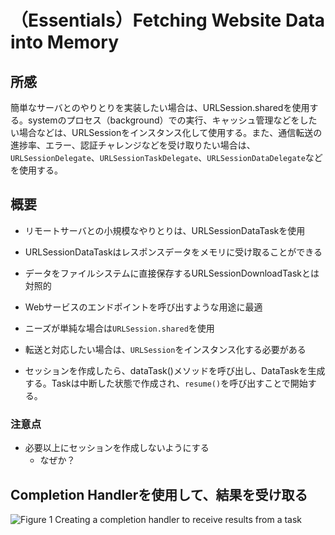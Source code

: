 # （Essentials）Fetching Website Data into Memory

## 所感
簡単なサーバとのやりとりを実装したい場合は、URLSession.sharedを使用する。systemのプロセス（background）での実行、キャッシュ管理などをしたい場合などは、URLSessionをインスタンス化して使用する。また、通信転送の進捗率、エラー、認証チャレンジなどを受け取りたい場合は、`URLSessionDelegate`、`URLSessionTaskDelegate`、`URLSessionDataDelegate`などを使用する。

## 概要
- リモートサーバとの小規模なやりとりは、URLSessionDataTaskを使用
- URLSessionDataTaskはレスポンスデータをメモリに受け取ることができる
- データをファイルシステムに直接保存するURLSessionDownloadTaskとは対照的
- Webサービスのエンドポイントを呼び出すような用途に最適


- ニーズが単純な場合は`URLSession.shared`を使用
- 転送と対応したい場合は、`URLSession`をインスタンス化する必要がある

- セッションを作成したら、dataTask()メソッドを呼び出し、DataTaskを生成する。Taskは中断した状態で作成され、`resume()`を呼び出すことで開始する。

### 注意点
- 必要以上にセッションを作成しないようにする
  - なぜか？


## Completion Handlerを使用して、結果を受け取る

![Figure 1 Creating a completion handler to receive results from a task](https://docs-assets.developer.apple.com/published/c7124fb5d7/bf4501ff-82b2-4dd4-9ec3-243ef0e70d21.png)


